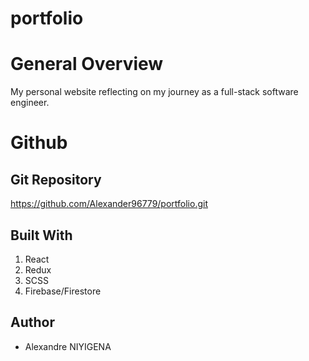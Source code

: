 # portfolio

# General Overview
My personal website reflecting on my journey as a full-stack software engineer.

# Github 

## Git Repository

https://github.com/Alexander96779/portfolio.git

## Built With

1. React
2. Redux
3. SCSS
4. Firebase/Firestore

## Author

- Alexandre NIYIGENA